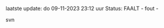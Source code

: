 laatste update: 
do 09-11-2023 23:12   uur 
Status: FAALT - fout - 
<div class="service R">svn</div>